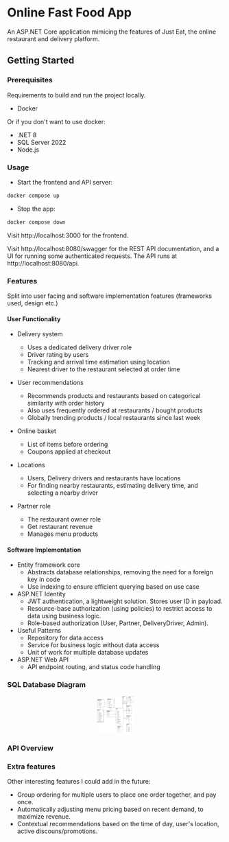 # Online Fast Food App

An ASP.NET Core application mimicing the features of Just Eat, the online restaurant and delivery platform.

## Getting Started

### Prerequisites
Requirements to build and run the project locally.
- Docker

Or if you don't want to use docker:

- .NET 8
- SQL Server 2022
- Node.js



### Usage

- Start the frontend and API server:
```bash
docker compose up
```

- Stop the app:
```bash
docker compose down
```

Visit http://localhost:3000 for the frontend.

Visit http://localhost:8080/swagger for the REST API documentation, and a UI for running some authenticated requests. The API runs at http://localhost:8080/api.



### Features
Split into user facing and software implementation features (frameworks used, design etc.)

#### User Functionality
- Delivery system
    - Uses a dedicated delivery driver role
    - Driver rating by users
    - Tracking and arrival time estimation using location
    - Nearest driver to the restaurant selected at order time

- User recommendations
    - Recommends products and restaurants based on categorical similarity with order history
    - Also uses frequently ordered at restaurants / bought products
    - Globally trending products / local restaurants since last week

- Online basket
    - List of items before ordering
    - Coupons applied at checkout

- Locations
    - Users, Delivery drivers and restaurants have locations
    - For finding nearby restaurants, estimating delivery time, and selecting a nearby driver

- Partner role
    - The restaurant owner role
    - Get restaurant revenue
    - Manages menu products


#### Software Implementation
- Entity framework core
    - Abstracts database relationships, removing the need for a foreign key in code
    - Use indexing to ensure efficient querying based on use case
- ASP.NET Identity 
    - JWT authentication, a lightweight solution. Stores user ID in payload.
    - Resource-base authorization (using policies) to restrict access to data using business logic.
    - Role-based authorization (User, Partner, DeliveryDriver, Admin).
- Useful Patterns
    - Repository for data access
    - Service for business logic without data access
    - Unit of work for multiple database updates
- ASP.NET Web API
    - API endpoint routing, and status code handling

### SQL Database Diagram

<p align="center"> 
  <img src="/img/database.png" alt="logo" width="85px" height="85px">
</p>

### API Overview

### Extra features
Other interesting features I could add in the future:
- Group ordering for multiple users to place one order together, and pay once.
- Automatically adjusting menu pricing based on recent demand, to maximize revenue.
- Contextual recommendations based on the time of day, user's location, active discouns/promotions.